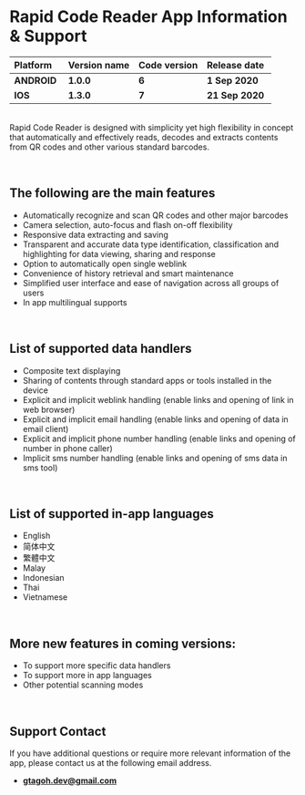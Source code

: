 # Rapid Code Reader App Information & Support
Platform | Version name | Code version | Release date
:----- | :----- | :----- | :----- 
  **ANDROID**&nbsp; | **1.0.0**&nbsp; | **6**&nbsp; | **1 Sep 2020**&nbsp;
  **IOS**&nbsp; | **1.3.0**&nbsp; | **7**&nbsp; | **21 Sep 2020**&nbsp;  
  
&nbsp;  
Rapid Code Reader is designed with simplicity yet high flexibility in concept that automatically and effectively reads, 
decodes and extracts contents from QR codes and other various standard barcodes.

&nbsp; 
## The following are the main features
- Automatically recognize and scan QR codes and other major barcodes
- Camera selection, auto-focus and flash on-off flexibility
- Responsive data extracting and saving
- Transparent and accurate data type identification, classification and highlighting for data viewing, sharing and response
- Option to automatically open single weblink 
- Convenience of history retrieval and smart maintenance
- Simplified user interface and ease of navigation across all groups of users
- In app multilingual supports

&nbsp; 
## List of supported data handlers
- Composite text displaying
- Sharing of contents through standard apps or tools installed in the device
- Explicit and implicit weblink handling (enable links and opening of link in web browser)
- Explicit and implicit email handling (enable links and opening of data in email client)
- Explicit and implicit phone number handling (enable links and opening of number in phone caller)
- Implicit sms number handling (enable links and opening of sms data in sms tool)

&nbsp; 
## List of supported in-app languages
- English
- 简体中文
- 繁體中文
- Malay
- Indonesian
- Thai
- Vietnamese

&nbsp; 
## More new features in coming versions:
- To support more specific data handlers
- To support more in app languages
- Other potential scanning modes

&nbsp;  
## Support Contact
If you have additional questions or require more relevant information of the app, please contact us at the following email address.  
- **gtagoh.dev@gmail.com**
